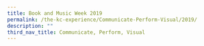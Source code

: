 ```yaml
---
title: Book and Music Week 2019
permalink: /the-kc-experience/Communicate-Perform-Visual/2019/
description: ""
third_nav_title: Communicate, Perform, Visual
---
```

